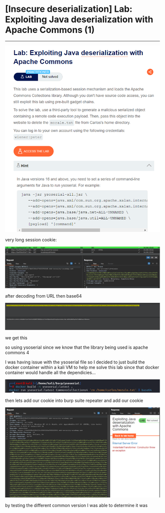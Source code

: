 # [Insecure deserialization] Lab: Exploiting Java deserialization with Apache Commons (1)

---

![Untitled](%5BInsecure%20deserialization%5D%20Lab%20Exploiting%20Java%20des%2044e76e8cfc66409982d3c4948ed69415/Untitled.png)

very long session cookie: 

![Untitled](%5BInsecure%20deserialization%5D%20Lab%20Exploiting%20Java%20des%2044e76e8cfc66409982d3c4948ed69415/Untitled%201.png)

after decoding from URL then base64

![Untitled](%5BInsecure%20deserialization%5D%20Lab%20Exploiting%20Java%20des%2044e76e8cfc66409982d3c4948ed69415/Untitled%202.png)

we get this 

so using ysoserial since we know that the library being used is apache commons 4

I was having issue with the ysoserial file so I decided to just build the docker container within a kali VM to help me solve this lab since that docker container would handle all the dependicies…

![Untitled](%5BInsecure%20deserialization%5D%20Lab%20Exploiting%20Java%20des%2044e76e8cfc66409982d3c4948ed69415/Untitled%203.png)

then lets add our cookie into burp suite repeater and add our cookie 

![Untitled](%5BInsecure%20deserialization%5D%20Lab%20Exploiting%20Java%20des%2044e76e8cfc66409982d3c4948ed69415/Untitled%204.png)

by testing the different common version I was able to determine it was
